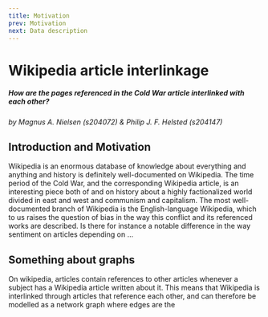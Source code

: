 ```yaml
---
title: Motivation
prev: Motivation
next: Data description
---
```


# Wikipedia article interlinkage
##### How are the pages referenced in the Cold War article interlinked with each other?
*by Magnus A. Nielsen (s204072) & Philip J. F. Helsted (s204147)*

## Introduction and Motivation
Wikipedia is an enormous database of knowledge about everything and anything and history is definitely 
well-documented on Wikipedia. The time period of the Cold War, and the corresponding Wikipedia article, is an interesting
piece both of and on history about a highly factionalized world divided in east and west and communism and capitalism. 
The most well-documented branch of Wikipedia is the English-language Wikipedia, which to us raises the question of bias
in the way this conflict and its referenced works are described. Is there for instance a notable difference in the way
sentiment on articles depending on ...


## Something about graphs
On wikipedia, articles contain references to other articles whenever a subject has a Wikipedia article written about it.
This means that Wikipedia is interlinked through articles that reference each other, and can therefore be modelled as a 
network graph where edges are the 
